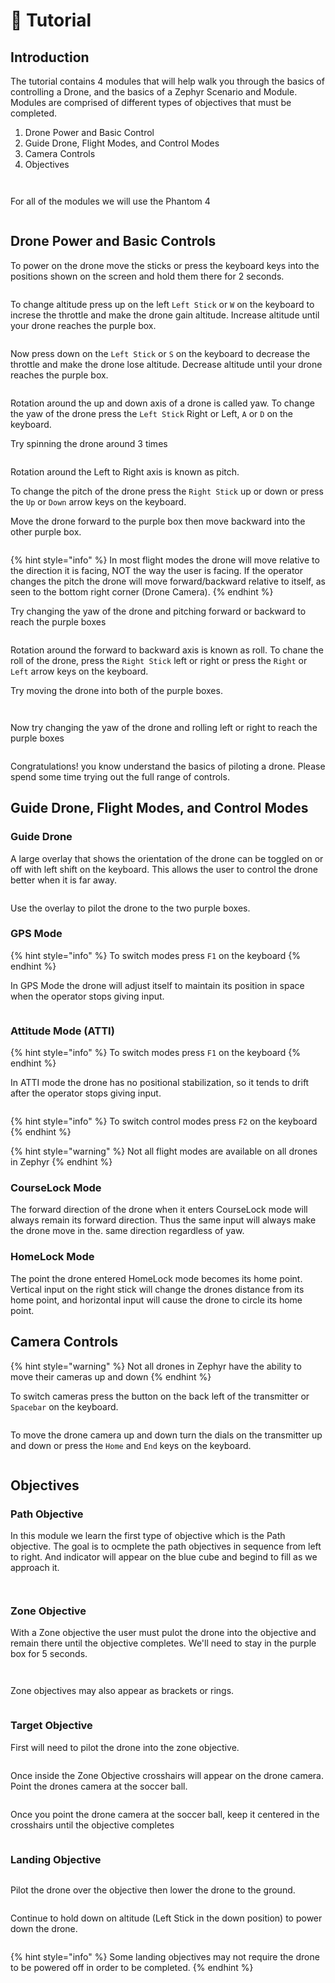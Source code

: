 # 🏀 Tutorial

## Introduction

The tutorial contains 4 modules that will help walk you through the basics of controlling a Drone, and the basics of a Zephyr Scenario and Module.  Modules are comprised of different types of objectives that must be completed.

1. Drone Power and Basic Control
2. Guide Drone, Flight Modes, and Control Modes
3. Camera Controls
4. Objectives

<figure><img src="../../.gitbook/assets/image (52).png" alt=""><figcaption></figcaption></figure>

<figure><img src="../../.gitbook/assets/image (21) (1) (1).png" alt=""><figcaption></figcaption></figure>

For all of the modules we will use the Phantom 4

<figure><img src="../../.gitbook/assets/image (13) (1) (1) (1).png" alt=""><figcaption></figcaption></figure>

## Drone Power and Basic Controls

To power on the drone move the sticks or press the keyboard keys into the positions shown on the screen and hold them there for 2 seconds.

<figure><img src="../../.gitbook/assets/image (14) (1) (1) (1).png" alt=""><figcaption></figcaption></figure>

To change altitude press up on the left `Left Stick` or `W` on the keyboard to increse the throttle and make the drone gain altitude.  Increase altitude until your drone reaches the purple box.

<figure><img src="../../.gitbook/assets/image (15) (1) (1) (1).png" alt=""><figcaption></figcaption></figure>

Now press down on the `Left Stick` or `S` on the keyboard to decrease the throttle and make the drone lose altitude.  Decrease altitude until your drone reaches the purple box.

<figure><img src="../../.gitbook/assets/image (16) (1) (1) (1).png" alt=""><figcaption></figcaption></figure>

Rotation around the up and down axis of a drone is called yaw. To change the yaw of the drone press the `Left Stick` Right or Left, `A` or `D` on the keyboard.

Try spinning the drone around 3 times

<figure><img src="../../.gitbook/assets/image (17) (1) (1) (1).png" alt=""><figcaption></figcaption></figure>

Rotation around the Left to Right axis is known as pitch.

To change the pitch of the drone press the `Right Stick` up or down or press the `Up` or `Down` arrow keys on the keyboard.

Move the drone forward to the purple box then move backward into the other purple box.

<figure><img src="../../.gitbook/assets/image (18) (1) (1) (1).png" alt=""><figcaption></figcaption></figure>

{% hint style="info" %}
In most flight modes the drone will move relative to the direction it is facing, NOT the way the user is facing.  If the operator changes the pitch the drone will move forward/backward relative to itself, as seen to the bottom right corner (Drone Camera).
{% endhint %}

Try changing the yaw of the drone and pitching forward or backward to reach the purple boxes

<figure><img src="../../.gitbook/assets/image (19) (1) (1) (1).png" alt=""><figcaption></figcaption></figure>

Rotation around the forward to backward axis is known as roll. To chane the roll of the drone, press the `Right Stick` left or right or press the `Right` or `Left` arrow keys on the keyboard.

Try moving the drone into both of the purple boxes.

<figure><img src="../../.gitbook/assets/image (20) (1) (1) (1).png" alt=""><figcaption></figcaption></figure>

<figure><img src="../../.gitbook/assets/image (21) (1) (1) (1).png" alt=""><figcaption></figcaption></figure>

Now try changing the yaw of the drone and rolling left or right to reach the purple boxes

<figure><img src="../../.gitbook/assets/image (22) (1) (1).png" alt=""><figcaption></figcaption></figure>

Congratulations! you know understand the basics of piloting a drone.  Please spend some time trying out the full range of controls.

## Guide Drone, Flight Modes, and Control Modes

### Guide Drone

A large overlay that shows the orientation of the drone can be toggled on or off with left shift on the keyboard. This allows the user to control the drone better when it is far away.

<figure><img src="../../.gitbook/assets/image (23) (1) (1).png" alt=""><figcaption></figcaption></figure>

Use the overlay to pilot the drone to the two purple boxes.

### GPS Mode

{% hint style="info" %}
To switch modes press `F1` on the keyboard
{% endhint %}

In GPS Mode the drone will adjust itself to maintain its position in space when the operator stops giving input.

<figure><img src="../../.gitbook/assets/image (24) (1) (1).png" alt=""><figcaption></figcaption></figure>

### Attitude Mode (ATTI)

{% hint style="info" %}
To switch modes press `F1` on the keyboard
{% endhint %}

In ATTI mode the drone has no positional stabilization, so it tends to drift after the operator stops giving input.

<figure><img src="../../.gitbook/assets/image (25) (1) (1).png" alt=""><figcaption></figcaption></figure>

{% hint style="info" %}
To switch control modes press `F2` on the keyboard
{% endhint %}

{% hint style="warning" %}
Not all flight modes are available on all drones in Zephyr
{% endhint %}

### CourseLock Mode

The forward direction of the drone when it enters CourseLock mode will always remain its forward direction.  Thus the same input will always make the drone move in the. same direction regardless of yaw.

### HomeLock Mode

The point the drone entered HomeLock mode becomes its home point.  Vertical input on the right stick will change the drones distance from its home point, and horizontal input will cause the drone to circle its home point.

## Camera Controls

{% hint style="warning" %}
Not all drones in Zephyr have the ability to move their cameras up and down
{% endhint %}

To switch cameras press the button on the back left of the transmitter or `Spacebar` on the keyboard.

<figure><img src="../../.gitbook/assets/image (26) (1) (1).png" alt=""><figcaption></figcaption></figure>

To move the drone camera up and down turn the dials on the transmitter up and down or press the `Home` and `End` keys on the keyboard.

<figure><img src="../../.gitbook/assets/image (27).png" alt=""><figcaption></figcaption></figure>

## Objectives

### Path Objective

In this module we learn the first type of objective which is the Path objective.  The goal is to ocmplete the path objectives in sequence from left to right.  And indicator will appear on the blue cube and begind to fill as we approach it.

<figure><img src="../../.gitbook/assets/image (2) (1) (1) (1) (1) (1) (1) (1) (1).png" alt=""><figcaption></figcaption></figure>

<figure><img src="../../.gitbook/assets/image (3) (1) (1) (1) (1) (1) (1) (1).png" alt=""><figcaption></figcaption></figure>

### Zone Objective

With a Zone objective the user must pulot the drone into the objective and remain there until the objective completes.  We'll need to stay in the purple box for 5 seconds.

<figure><img src="../../.gitbook/assets/image (4) (1) (1) (1) (1) (1) (1) (1).png" alt=""><figcaption></figcaption></figure>

<figure><img src="../../.gitbook/assets/image (5) (1) (1) (1) (1) (1) (1) (1).png" alt=""><figcaption></figcaption></figure>

Zone objectives may also appear as brackets or rings.

<figure><img src="../../.gitbook/assets/image (6) (1) (1) (1) (1) (1) (1).png" alt=""><figcaption></figcaption></figure>

### Target Objective

First will need to pilot the drone into the zone objective.

<figure><img src="../../.gitbook/assets/image (7) (1) (1) (1) (1) (1).png" alt=""><figcaption></figcaption></figure>

Once inside the Zone Objective crosshairs will appear on the drone camera.  Point the drones camera at the soccer ball.

<figure><img src="../../.gitbook/assets/image (8) (1) (1) (1) (1) (1).png" alt=""><figcaption></figcaption></figure>

Once you point the drone camera at the soccer ball, keep it centered in the crosshairs until the objective completes

<figure><img src="../../.gitbook/assets/image (9) (1) (1) (1) (1) (1).png" alt=""><figcaption></figcaption></figure>

### Landing Objective

<figure><img src="../../.gitbook/assets/image (10) (1) (1) (1) (1).png" alt=""><figcaption></figcaption></figure>

Pilot the drone over the objective then lower the drone to the ground.

<figure><img src="../../.gitbook/assets/image (11) (1) (1) (1) (1).png" alt=""><figcaption></figcaption></figure>

Continue to hold down on altitude (Left Stick in the down position) to power down the drone.

<figure><img src="../../.gitbook/assets/image (12) (1) (1) (1).png" alt=""><figcaption></figcaption></figure>

{% hint style="info" %}
Some landing objectives may not require the drone to be powered off in order to be completed.
{% endhint %}
